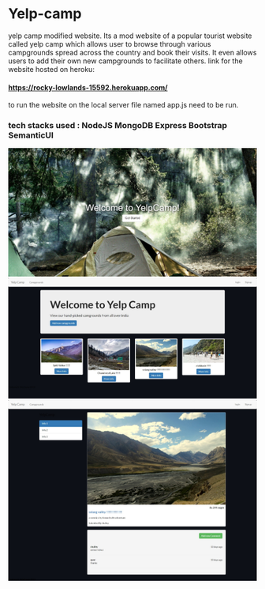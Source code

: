 # Yelp-camp
yelp camp modified website.
Its a mod website of a popular tourist website called yelp camp which allows user to browse through various campgrounds spread  across the country and book their visits. 
It even allows users to add their own new campgrounds to facilitate others.
 link for the website hosted on heroku:
 #### https://rocky-lowlands-15592.herokuapp.com/ 
to run the website on the local server file named app.js need to be run.
### tech stacks used : NodeJS MongoDB Express Bootstrap SemanticUI 

![](https://github.com/ayushgupta799/yelp-india/blob/main/assets/Web%20capture_10-2-2021_24040_rocky-lowlands-15592.herokuapp.com.jpeg)
![](https://github.com/ayushgupta799/yelp-india/blob/main/assets/Web%20capture_10-2-2021_2410_rocky-lowlands-15592.herokuapp.com.jpeg)
![](https://github.com/ayushgupta799/yelp-india/blob/main/assets/Web%20capture_10-2-2021_24122_rocky-lowlands-15592.herokuapp.com.jpeg)

